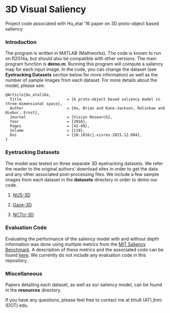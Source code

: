 # 3D Visual Saliency
Project code associated with Hu_etal '16 paper on 3D proto-object based saliency

### Introduction

The program is written in MATLAB (Mathworks). The code is known to run on R2014a, but should also be compatible with other versions. The main program function is **demo.m**. Running this program will compute a saliency map for each input image. In the code, you can change the dataset (see **Eyetracking Datasets** section below for more information) as well as the number of sample images from each dataset. For more details about the model, please see:

    @Article{Hu_etal16a,
      Title                    = {A proto-object based saliency model in three-dimensional space},
      Author                   = {Hu, Brian and Kane-Jackson, Ralinkae and Niebur, Ernst},
      Journal                  = {Vision Research},
      Year                     = {2016},
      Pages                    = {42-49},
      Volume                   = {119},
      Doi                      = {10.1016/j.visres.2015.12.004},
    }


### Eyetracking Datasets

The model was tested on three separate 3D eyetracking datasets. We refer the reader to the original authors' download sites in order to get the data and any other associated post-processing files. We include a few sample images from each dataset in the **datasets** directory in order to demo our code.

1. [NUS-3D](https://sites.google.com/site/vantam/nus3d-saliency-dataset)

2. [Gaze-3D](http://ivc.univ-nantes.fr/en/databases/3D_Gaze/)

3. [NCTU-3D](http://shallowdown.wixsite.com/chih-yao-ma/nctu-3dfixation-database)

### Evaluation Code

Evaluating the performance of the saliency model with and without depth information was done using multiple metrics from the [MIT Saliency Benchmark](http://saliency.mit.edu/home.html). A description of these metrics and the associated code can be found [here](https://github.com/cvzoya/saliency). We currently do not include any evaluation code in this repository.

### Miscellaneous

Papers detailing each dataset, as well as our saliency model, can be found in the **resources** directory.

If you have any questions, please feel free to contact me at bhu6 (AT) jhmi (DOT) edu.
